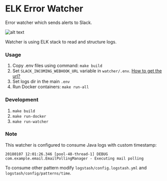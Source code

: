 # ELK Error Watcher
Error watcher which sends alerts to Slack.

![alt text](https://i.imgur.com/3uyGrCd.jpg)

Watcher is using ELK stack to read and structure logs.

### Usage

1. Copy .env files using command: `make build`
2. Set `SLACK_INCOMING_WEBHOOK_URL` variable in `watcher/.env`. [How to get the url?](https://my.slack.com/services/new/incoming-webhook/)
3. Set logs dir in the main `.env`
4. Run Docker containers: `make run-all`

### Development

1. `make build` 
2. `make run-docker`
3. `make run-watcher`

### Note

This watcher is configured to consume Java logs with custom timestamp:

```
20180107 12:01:26.346 [pool-48-thread-1] DEBUG com.example.email.EmailPollingManager - Executing mail polling
```
To consume other pattern modify `logstash/config.logstash.yml` and `logstash/config/patterns/time`.
